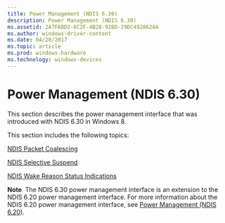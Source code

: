 ```yaml
---
title: Power Management (NDIS 6.30)
description: Power Management (NDIS 6.30)
ms.assetid: 2A7F6BD2-6C2F-4B28-92BD-29DC4928624A
ms.author: windows-driver-content
ms.date: 04/20/2017
ms.topic: article
ms.prod: windows-hardware
ms.technology: windows-devices
---
```


# Power Management (NDIS 6.30)


This section describes the power management interface that was introduced with NDIS 6.30 in Windows 8.

This section includes the following topics:

[NDIS Packet Coalescing](ndis-packet-coalescing.md)

[NDIS Selective Suspend](ndis-selective-suspend.md)

[NDIS Wake Reason Status Indications](ndis-wake-reason-status-indications.md)

**Note**  The NDIS 6.30 power management interface is an extension to the NDIS 6.20 power management interface. For more information about the NDIS 6.20 power management interface, see [Power Management (NDIS 6.20)](power-management--ndis-6-20-.md).

 

 

 





